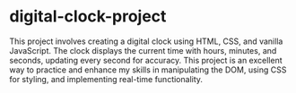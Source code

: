# digital-clock-project
This project involves creating a digital clock using HTML, CSS, and vanilla JavaScript. The clock displays the current time with hours, minutes, and seconds, updating every second for accuracy. This project is an excellent way to practice and enhance my skills in manipulating the DOM, using CSS for styling, and implementing real-time functionality.
